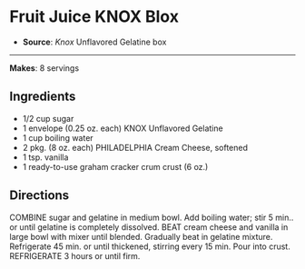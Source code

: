 # Fruit Juice KNOX Blox

- **Source**: *Knox* Unflavored Gelatine box
---
**Makes**: 8 servings

## Ingredients

- 1/2 cup sugar
- 1 envelope (0.25 oz. each) KNOX Unflavored Gelatine
- 1 cup boiling water
- 2 pkg. (8 oz. each) PHILADELPHIA Cream Cheese, softened
- 1 tsp. vanilla
- 1 ready-to-use graham cracker crum crust (6 oz.)

## Directions

COMBINE sugar and gelatine in medium bowl. Add boiling water; stir 5 min.. or until gelatine is completely dissolved.
BEAT cream cheese and vanilla in large bowl with mixer until blended. Gradually beat in gelatine mixture. Refrigerate 45 min. or until thickened, stirring every 15 min. Pour into crust.
REFRIGERATE 3 hours or until firm.